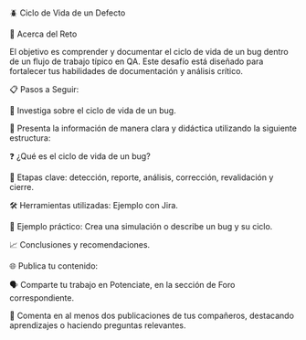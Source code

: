 🪲 Ciclo de Vida de un Defecto

🌟 Acerca del Reto

El objetivo es comprender y documentar el ciclo de vida de un bug dentro de un flujo de trabajo típico en QA. 
Este desafío está diseñado para fortalecer tus habilidades de documentación y análisis crítico.

📋 Pasos a Seguir:

📖 Investiga sobre el ciclo de vida de un bug.

📝 Presenta la información de manera clara y didáctica utilizando la siguiente estructura:

❓ ¿Qué es el ciclo de vida de un bug?

🔄 Etapas clave: detección, reporte, análisis, corrección, revalidación y cierre.

🛠️ Herramientas utilizadas: Ejemplo con Jira.

🐛 Ejemplo práctico: Crea una simulación o describe un bug y su ciclo.

📈 Conclusiones y recomendaciones.

🌐 Publica tu contenido:

🗣️ Comparte tu trabajo en Potenciate, en la sección de Foro correspondiente.

💬 Comenta en al menos dos publicaciones de tus compañeros, destacando aprendizajes o haciendo preguntas relevantes.
